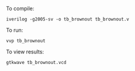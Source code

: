 To compile:

`iverilog -g2005-sv -o tb_brownout tb_brownout.v`

To run:

`vvp tb_brownout`

To view results:

`gtkwave tb_brownout.vcd`
